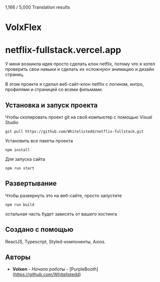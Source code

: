 1,166 / 5,000
Translation results
# VolxFlex

# netflix-fullstack.vercel.app

У меня возникла идея просто сделать клон netflix, потому что я хотел проверить свои навыки и сделать их «сложную» анимацию и дизайн страниц.

В этом проекте я сделал веб-сайт-клон netflix с логином, интро, профилями и страницей со всеми фильмами.

## Установка и запуск проекта

Чтобы скопировать проект git на свой компьютер с помощью Visual Studio

```
git pull https://github.com/Whitelistedd/netflix-fullstack.git
```

Установить все пакеты проекта

```
npm install
```

Для запуска сайта

```
npm run start
```

## Развертывание

Чтобы развернуть это на веб-сайте, просто запустите

```
npm run build
```

остальная часть будет зависеть от вашего хостинга

## Создано с помощью

ReactJS,
Typescript,
Styled-компоненты,
Axios.


## Авторы

* **Volxen** - *Начало работы* - [PurpleBooth] (https://github.com/Whitelistedd)